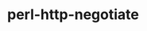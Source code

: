 ---
title: "perl-http-negotiate"
layout: cache
categories: [package, develop-2025-01-05]
meta: {"versions": ["6.01"], "compilers": ["gcc@=11.1.0", "gcc@=11.4.0"], "oss": ["ubuntu20.04", "ubuntu22.04"], "platforms": ["linux"], "targets": ["x86_64_v3"], "stacks": ["data-vis-sdk", "e4s", "hep", "root"], "num_specs": 2, "num_specs_by_stack": {"data-vis-sdk": 1, "root": 2, "e4s": 1, "hep": 1}}
spec_details: [{"hash": "illvkw5gfdhx3njsgoaqkh63nxjhcnk7", "compiler": "gcc@=11.1.0", "versions": ["6.01"], "os": "ubuntu20.04", "platform": "linux", "target": "x86_64_v3", "variants": ["build_system=perl"], "stacks": ["data-vis-sdk", "root"], "size": "-", "tarball": "https://binaries.spack.io/develop-2025-01-05/build_cache/linux-ubuntu20.04-x86_64_v3/gcc-11.1.0/perl-http-negotiate-6.01/linux-ubuntu20.04-x86_64_v3-gcc-11.1.0-perl-http-negotiate-6.01-illvkw5gfdhx3njsgoaqkh63nxjhcnk7.spack"}, {"hash": "xysptr37dwjei64ldngbqd6bhtbqcr2a", "compiler": "gcc@=11.4.0", "versions": ["6.01"], "os": "ubuntu22.04", "platform": "linux", "target": "x86_64_v3", "variants": ["build_system=perl"], "stacks": ["e4s", "hep", "root"], "size": "-", "tarball": "https://binaries.spack.io/develop-2025-01-05/build_cache/linux-ubuntu22.04-x86_64_v3/gcc-11.4.0/perl-http-negotiate-6.01/linux-ubuntu22.04-x86_64_v3-gcc-11.4.0-perl-http-negotiate-6.01-xysptr37dwjei64ldngbqd6bhtbqcr2a.spack"}]
---